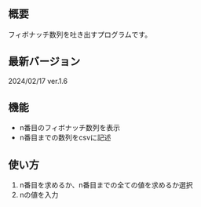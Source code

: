 ## 概要

フィボナッチ数列を吐き出すプログラムです。

## 最新バージョン

2024/02/17 ver.1.6

## 機能

- n番目のフィボナッチ数列を表示
- n番目までの数列をcsvに記述

## 使い方

1. n番目を求めるか、n番目までの全ての値を求めるか選択
2. nの値を入力
